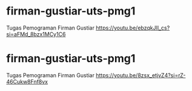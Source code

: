 # firman-gustiar-uts-pmg1
Tugas Pemograman Firman Gustiar
https://youtu.be/ebzqkJIl_cs?si=aFMd_8bzx1MCy1C6
# firman-gustiar-uts-pmg1
Tugas Pemograman Firman Gustiar
https://youtu.be/8zsx_etjvZ4?si=rZ-46Cukw8Fnf8vx
